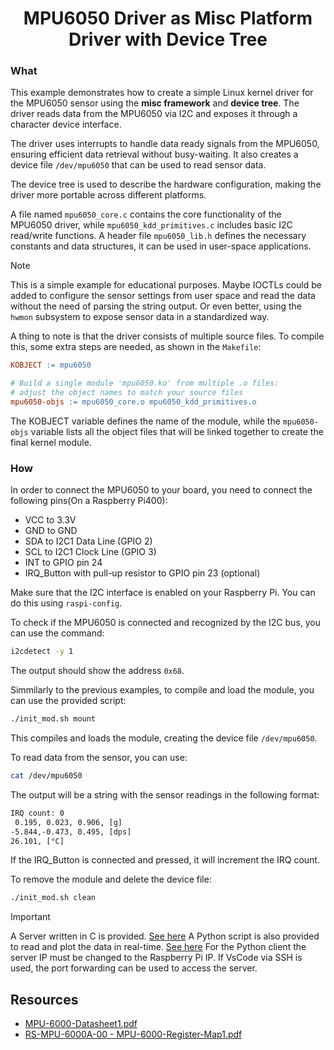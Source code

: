 <h1 align="center">
    MPU6050 Driver as Misc Platform Driver with Device Tree
</h1>

### What

This example demonstrates how to create a simple Linux kernel driver for the MPU6050 sensor using the **misc framework** and **device tree**. The driver reads data from the MPU6050 via I2C and exposes it through a character device interface.

The driver uses interrupts to handle data ready signals from the MPU6050, ensuring efficient data retrieval without busy-waiting.
It also creates a device file `/dev/mpu6050` that can be used to read sensor data.

The device tree is used to describe the hardware configuration, making the driver more portable across different platforms.

A file named `mpu6050_core.c` contains the core functionality of the MPU6050 driver, while `mpu6050_kdd_primitives.c` includes basic I2C read/write functions. A header file `mpu6050_lib.h` defines the necessary constants and data structures, it can be used in user-space applications.

>[!NOTE]
> This is a simple example for educational purposes.
> Maybe IOCTLs could be added to configure the sensor settings from user space and read the data without the need of parsing the string output. Or even better, using the `hwmon` subsystem to expose sensor data in a standardized way.

A thing to note is that the driver consists of multiple source files. To compile this, some extra steps are needed, as shown in the `Makefile`:

```Makefile
KOBJECT := mpu6050

# Build a single module 'mpu6050.ko' from multiple .o files:
# adjust the object names to match your source files
mpu6050-objs := mpu6050_core.o mpu6050_kdd_primitives.o
```

The KOBJECT variable defines the name of the module, while the `mpu6050-objs` variable lists all the object files that will be linked together to create the final kernel module.

### How

In order to connect the MPU6050 to your board, you need to connect the following pins(On a Raspberry Pi400):

- VCC to 3.3V
- GND to GND
- SDA to I2C1 Data Line (GPIO 2)
- SCL to I2C1 Clock Line (GPIO 3)
- INT to GPIO pin 24
- IRQ_Button with pull-up resistor to GPIO pin 23 (optional)

Make sure that the I2C interface is enabled on your Raspberry Pi. You can do this using `raspi-config`.

To check if the MPU6050 is connected and recognized by the I2C bus, you can use the command:

```sh
i2cdetect -y 1
```

The output should show the address `0x68`.

Simmilarly to the previous examples, to compile and load the module, you can use the provided script:

```sh
./init_mod.sh mount
```

This compiles and loads the module, creating the device file `/dev/mpu6050`.

To read data from the sensor, you can use:

```sh
cat /dev/mpu6050
```

The output will be a string with the sensor readings in the following format:

```txt
IRQ count: 0
 0.195, 0.023, 0.906, [g]
-5.844,-0.473, 0.495, [dps]
26.101, [°C]
```

If the IRQ_Button is connected and pressed, it will increment the IRQ count.

To remove the module and delete the device file:

```sh
./init_mod.sh clean
```

>[!IMPORTANT]
> A Server written in C is provided. [See here](../server_for_mpu6050/c_server/README.md)
> A Python script is also provided to read and plot the data in real-time. [See here](../server_for_mpu6050/py_client/README.md)
> For the Python client the server IP must be changed to the Raspberry Pi IP.
> If VsCode via SSH is used, the port forwarding can be used to access the server.

## Resources

- [MPU-6000-Datasheet1.pdf](https://invensense.tdk.com/wp-content/uploads/2015/02/MPU-6000-Datasheet1.pdf)
- [RS-MPU-6000A-00 - MPU-6000-Register-Map1.pdf](https://invensense.tdk.com/wp-content/uploads/2015/02/MPU-6000-Register-Map1.pdf)
